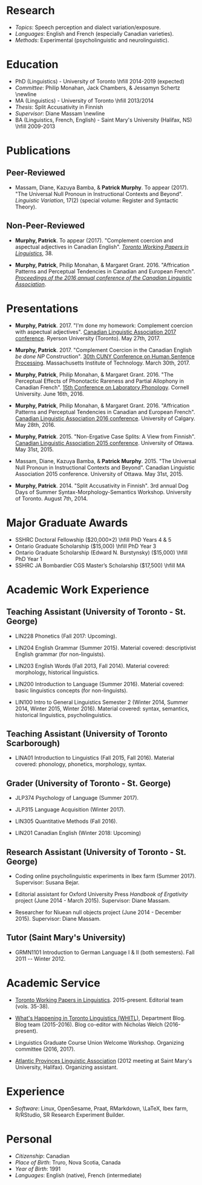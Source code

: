 # Research

* *Topics*: Speech perception and dialect variation/exposure.
* *Languages*: English and French (especially Canadian varieties).
* *Methods*: Experimental (psycholinguistic and neurolinguistic).

# Education

* PhD (Linguistics) - University of Toronto \hfill 2014-2019 (expected)
* *Committee*: Philip Monahan, Jack Chambers, & Jessamyn Schertz \newline
* MA (Linguistics) - University of Toronto \hfill 2013/2014
* *Thesis*: Split Accusativity in Finnish
* *Supervisor*: Diane Massam \newline
* BA (Linguistics, French, English) - Saint Mary's University (Halifax, NS) \hfill 2009-2013

# Publications

## Peer-Reviewed

* Massam, Diane, Kazuya Bamba, & **Patrick Murphy**. To appear (2017). "The Universal Null Pronoun in Instructional Contexts and Beyond". *Linguistic Variation*, 17(2) (special volume: Register and Syntactic Theory).

## Non-Peer-Reviewed

* **Murphy, Patrick**. To appear (2017). "Complement coercion and aspectual adjectives in Canadian English". *[Toronto Working Papers in Linguistics](http://twpl.library.utoronto.ca/index.php/twpl)*, 38.

* **Murphy, Patrick**, Philip Monahan, & Margaret Grant. 2016. "Affrication Patterns and Perceptual Tendencies in Canadian and European French". *[Proceedings of the 2016 annual conference of the Canadian Linguistic Association](http://cla-acl.ca/actes-2016-proceedings/)*.

# Presentations

* **Murphy, Patrick**. 2017. "I'm done my homework: Complement coercion with aspectual adjectives". [Canadian Linguistic Association 2017 conference](http://cla-acl.ca/congres-de-2017-meeting/). Ryerson University (Toronto). May 27th, 2017.

* **Murphy, Patrick**. 2017. "Complement Coercion in the Canadian English *be done NP* Construction". [30th CUNY Conference on Human Sentence Processing](http://cuny2017.mit.edu/). Massachusetts Institute of Technology. March 30th, 2017.

* **Murphy, Patrick**, Philip Monahan, & Margaret Grant. 2016. "The Perceptual Effects of Phonotactic Rareness and Partial Allophony in Canadian French". [15th Conference on Laboratory Phonology](http://labphon.org/labphon15/node/2). Cornell University. June 16th, 2016.

* **Murphy, Patrick**, Philip Monahan, & Margaret Grant. 2016. "Affrication Patterns and Perceptual Tendencies in Canadian and European French". [Canadian Linguistic Association 2016 conference](http://cla-acl.ca/congres-de-2016-meeting/). University of Calgary. May 28th, 2016.

* **Murphy, Patrick**. 2015. "Non-Ergative Case Splits: A View from Finnish". [Canadian Linguistic Association 2015 conference](http://cla-acl.ca/congres-de-2015-meeting/). University of Ottawa. May 31st, 2015.

* Massam, Diane, Kazuya Bamba, & **Patrick Murphy**. 2015. "The Universal Null Pronoun in Instructional Contexts and Beyond". Canadian Linguistic Association 2015 conference. University of Ottawa. May 31st, 2015.

* **Murphy, Patrick**. 2014. "Split Accusativity in Finnish". 3rd annual Dog Days of Summer Syntax-Morphology-Semantics Workshop. University of Toronto. August 7th, 2014.

# Major Graduate Awards

* SSHRC Doctoral Fellowship ($20,000×2) \hfill PhD Years 4 & 5
* Ontario Graduate Scholarship ($15,000) \hfill PhD Year 3
* Ontario Graduate Scholarship (Edward N. Burstynsky) ($15,000) \hfill PhD Year 1
* SSHRC JA Bombardier CGS Master’s Scholarship ($17,500) \hfill MA

# Academic Work Experience

## Teaching Assistant (University of Toronto - St. George)

* LIN228 Phonetics (Fall 2017: Upcoming).

* LIN204 English Grammar (Summer 2015). Material covered: descriptivist English grammar (for non-linguists).

* LIN203 English Words (Fall 2013, Fall 2014). Material covered: morphology, historical linguistics.

* LIN200 Introduction to Language (Summer 2016). Material covered: basic linguistics concepts (for non-linguists).

* LIN100 Intro to General Linguistics Semester 2 (Winter 2014, Summer 2014, Winter 2015, Winter 2016). Material covered: syntax, semantics, historical linguistics, psycholinguistics.

## Teaching Assistant (University of Toronto Scarborough)

* LINA01 Introduction to Linguistics (Fall 2015, Fall 2016). Material covered: phonology, phonetics, morphology, syntax.

## Grader (University of Toronto - St. George)

* JLP374 Psychology of Language (Summer 2017).

* JLP315 Language Acquisition (Winter 2017).

* LIN305 Quantitative Methods (Fall 2016).

* LIN201 Canadian English (Winter 2018: Upcoming)

## Research Assistant (University of Toronto - St. George)

* Coding online psycholinguistic experiments in Ibex farm (Summer 2017). Supervisor: Susana Bejar.

* Editorial assistant for Oxford University Press *Handbook of Ergativity* project (June 2014 - March 2015). Supervisor: Diane Massam.

* Researcher for Niuean null objects project (June 2014 - December 2015). Supervisor: Diane Massam.

## Tutor (Saint Mary's University)

* GRMN1101 Introduction to German Language I & II (both semesters). Fall 2011 -- Winter 2012.

# Academic Service

* [Toronto Working Papers in Linguistics](http://twpl.library.utoronto.ca/index.php/twpl/index). 2015-present. Editorial team (vols. 35-38).

* [What's Happening in Toronto Linguistics (WHITL)](http://utlinguistics.blogspot.ca/), Department Blog. Blog team (2015-2016). Blog co-editor with Nicholas Welch (2016-present).

* Linguistics Graduate Course Union Welcome Workshop. Organizing committee (2016, 2017).

* [Atlantic Provinces Linguistic Association](http://www.unb.ca/fredericton/arts/departments/french/apla-alpa/en/index.html) (2012 meeting at Saint Mary's University, Halifax). Organizing assistant.

# Experience

* *Software*: Linux, OpenSesame, Praat, RMarkdown, \LaTeX, Ibex farm, R/RStudio, SR Research Experiment Builder.

# Personal

* *Citizenship*: Canadian
* *Place of Birth*: Truro, Nova Scotia, Canada
* *Year of Birth*: 1991
* *Languages*: English (native), French (intermediate)
